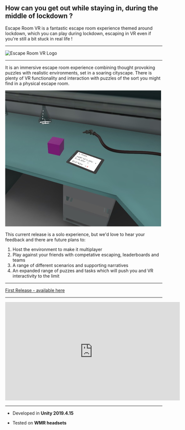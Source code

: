 ## How can you get out while staying in, during the middle of lockdown ?

Escape Room VR is a fantastic escape room experience themed around lockdown, which you can play during lockdown, escaping in VR even if you're still a bit stuck in real life !

<hr>

![Escape Room VR Logo](https://salt.swan.ac.uk/wp-content/downloads/EscapeRoomVR-Logo.png)

<hr>

It is an immersive escape room experience combining thought provoking puzzles with realistic environments, set in a soaring cityscape.  There is plenty of VR functionality and interaction with puzzles of the sort you might find in a physical escape room.

![Part of the lab](https://github.com/joecharm/EscapeRoomVR/blob/main/docs/BenchTop1.jpg)

This current release is a solo experience, but we'd love to hear your feedback and there are future plans to:
1. Host the environment to make it multiplayer
2. Play against your friends with competative escaping, leaderboards and teams
3. A range of different scenarios and supporting narratives
4. An expanded range of puzzes and tasks which will push you and VR interactivity to the limit

<hr>

[First Release - available here](https://github.com/joecharm/EscapeRoomVR/releases/tag/V1.0.1)

<hr>
<iframe width="560" height="315" src="https://www.youtube.com/embed/j_LMrw8H0C8" frameborder="0" allow="accelerometer; autoplay; clipboard-write; encrypted-media; gyroscope; picture-in-picture" allowfullscreen></iframe>
<hr>

* Developed in **Unity 2019.4.15**

* Tested on **WMR headsets**
